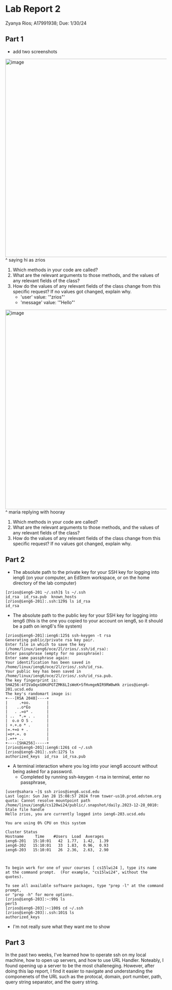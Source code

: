 
# Lab Report 2
Zyanya Rios; A17991938; Due: 1/30/24

## Part 1

* add two screenshots 
<img width="620" alt="image" src="https://github.com/ZyanyaRios/cse15l-lab-reports/assets/105988785/bb34b0ab-0460-4abc-8957-831491cc812c">
^ saying hi as zrios

1. Which methods in your code are called?
2. What are the relevant arguments to those methods, and the values of any relevant fields of the class?
3. How do the values of any relevant fields of the class change from this specific request? If no values got changed, explain why.
   * 'user' value: '"zrios"'
   * 'message' value: '"Hello"'

<img width="624" alt="image" src="https://github.com/ZyanyaRios/cse15l-lab-reports/assets/105988785/8fdb0306-0936-405e-b853-b1fbf7fdf451">
^ maria replying with hooray

1. Which methods in your code are called?
2. What are the relevant arguments to those methods, and the values of any relevant fields of the class?
3. How do the values of any relevant fields of the class change from this specific request? If no values got changed, explain why.

## Part 2
*  The absolute path to the private key for your SSH key for logging into ieng6 (on your computer, an EdStem workspace, or on the home directory of the lab computer)
```
[zrios@ieng6-201 ~/.ssh]$ ls ~/.ssh
id_rsa  id_rsa.pub  known_hosts
[zrios@ieng6-201]:.ssh:129$ ls id_rsa
id_rsa
```
* The absolute path to the public key for your SSH key for logging into ieng6 (this is the one you copied to your account on ieng6, so it should be a path on ieng6's file system)
```
[zrios@ieng6-201]:ieng6:125$ ssh-keygen -t rsa
Generating public/private rsa key pair.
Enter file in which to save the key (/home/linux/ieng6/oce/2l/zrios/.ssh/id_rsa): 
Enter passphrase (empty for no passphrase): 
Enter same passphrase again: 
Your identification has been saved in /home/linux/ieng6/oce/2l/zrios/.ssh/id_rsa.
Your public key has been saved in /home/linux/ieng6/oce/2l/zrios/.ssh/id_rsa.pub.
The key fingerprint is:
SHA256:4fIVaOqxG0KdPGTZMK6LIsWeK+SfHvmgeNIR9RW0wHk zrios@ieng6-201.ucsd.edu
The key's randomart image is:
+---[RSA 2048]----+
|     .+oo.       |
|    ..o*Eo       |
|   . .=o* .      |
| ..  *.= . .     |
|  o.o O S .      |
| +.+.o * .       |
|=.+=o + .        |
|=o+.=. o         |
|.=++ ..          |
+----[SHA256]-----+
[zrios@ieng6-201]:ieng6:126$ cd ~/.ssh
[zrios@ieng6-201]:.ssh:127$ ls
authorized_keys  id_rsa  id_rsa.pub
```  
* A terminal interaction where you log into your ieng6 account without being asked for a password.
  * Completed by running ssh-keygen -t rsa in terminal, enter no passphrase,  
```
[user@sahara ~]$ ssh zrios@ieng6.ucsd.edu
Last login: Sun Jan 28 15:08:57 2024 from tower-us10.prod.edstem.org
quota: Cannot resolve mountpoint path /home/linux/ieng6/cs120wi24/public/.snapshot/daily.2023-12-28_0010: Stale file handle
Hello zrios, you are currently logged into ieng6-203.ucsd.edu

You are using 0% CPU on this system

Cluster Status 
Hostname     Time    #Users  Load  Averages  
ieng6-201   15:10:01   42  1.77,  1.42,  1.39
ieng6-202   15:10:01   33  1.83,  0.96,  0.93
ieng6-203   15:10:01   26  2.36,  2.63,  2.90

 

To begin work for one of your courses [ cs15lwi24 ], type its name 
at the command prompt.  (For example, "cs15lwi24", without the quotes).

To see all available software packages, type "prep -l" at the command prompt,
or "prep -h" for more options.
[zrios@ieng6-203]:~:99$ ls
perl5
[zrios@ieng6-203]:~:100$ cd ~/.ssh
[zrios@ieng6-203]:.ssh:101$ ls
authorized_keys
```
- I'm not really sure what they want me to show 

## Part 3
In the past two weeks, I've learned how to operate ssh on my local machine, how to open up servers, and how to use URL Handler. Noteably, I found opening up a server to be the most challeneging. However, after doing this lap report, I find it easier to navigate and understanding the componenets of the URL such as the protocal, domain, port number, path, query string separator, and the query string.


